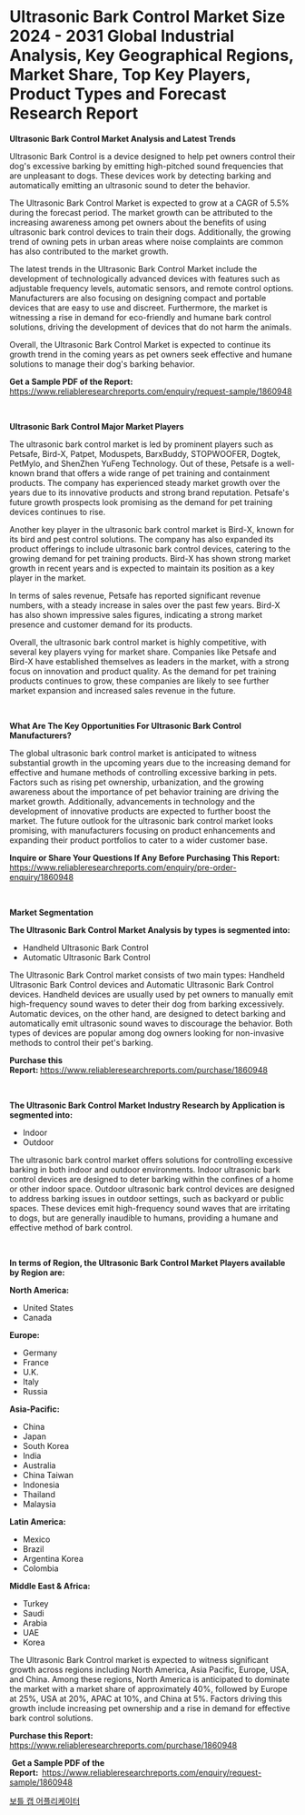 <p><h1>Ultrasonic Bark Control Market Size 2024 - 2031 Global Industrial Analysis, Key Geographical Regions, Market Share, Top Key Players, Product Types and Forecast Research Report</h1></p><p><strong>Ultrasonic Bark Control Market Analysis and Latest Trends</strong></p>
<p><p>Ultrasonic Bark Control is a device designed to help pet owners control their dog's excessive barking by emitting high-pitched sound frequencies that are unpleasant to dogs. These devices work by detecting barking and automatically emitting an ultrasonic sound to deter the behavior.</p><p>The Ultrasonic Bark Control Market is expected to grow at a CAGR of 5.5% during the forecast period. The market growth can be attributed to the increasing awareness among pet owners about the benefits of using ultrasonic bark control devices to train their dogs. Additionally, the growing trend of owning pets in urban areas where noise complaints are common has also contributed to the market growth.</p><p>The latest trends in the Ultrasonic Bark Control Market include the development of technologically advanced devices with features such as adjustable frequency levels, automatic sensors, and remote control options. Manufacturers are also focusing on designing compact and portable devices that are easy to use and discreet. Furthermore, the market is witnessing a rise in demand for eco-friendly and humane bark control solutions, driving the development of devices that do not harm the animals.</p><p>Overall, the Ultrasonic Bark Control Market is expected to continue its growth trend in the coming years as pet owners seek effective and humane solutions to manage their dog's barking behavior.</p></p>
<p><strong>Get a Sample PDF of the Report:&nbsp;</strong> <a href="https://www.reliableresearchreports.com/enquiry/request-sample/1860948">https://www.reliableresearchreports.com/enquiry/request-sample/1860948</a></p>
<p>&nbsp;</p>
<p><strong>Ultrasonic Bark Control Major Market Players</strong></p>
<p><p>The ultrasonic bark control market is led by prominent players such as Petsafe, Bird-X, Patpet, Moduspets, BarxBuddy, STOPWOOFER, Dogtek, PetMylo, and ShenZhen YuFeng Technology. Out of these, Petsafe is a well-known brand that offers a wide range of pet training and containment products. The company has experienced steady market growth over the years due to its innovative products and strong brand reputation. Petsafe's future growth prospects look promising as the demand for pet training devices continues to rise.</p><p>Another key player in the ultrasonic bark control market is Bird-X, known for its bird and pest control solutions. The company has also expanded its product offerings to include ultrasonic bark control devices, catering to the growing demand for pet training products. Bird-X has shown strong market growth in recent years and is expected to maintain its position as a key player in the market.</p><p>In terms of sales revenue, Petsafe has reported significant revenue numbers, with a steady increase in sales over the past few years. Bird-X has also shown impressive sales figures, indicating a strong market presence and customer demand for its products.</p><p>Overall, the ultrasonic bark control market is highly competitive, with several key players vying for market share. Companies like Petsafe and Bird-X have established themselves as leaders in the market, with a strong focus on innovation and product quality. As the demand for pet training products continues to grow, these companies are likely to see further market expansion and increased sales revenue in the future.</p></p>
<p>&nbsp;</p>
<p><strong>What Are The Key Opportunities For Ultrasonic Bark Control Manufacturers?</strong></p>
<p><p>The global ultrasonic bark control market is anticipated to witness substantial growth in the upcoming years due to the increasing demand for effective and humane methods of controlling excessive barking in pets. Factors such as rising pet ownership, urbanization, and the growing awareness about the importance of pet behavior training are driving the market growth. Additionally, advancements in technology and the development of innovative products are expected to further boost the market. The future outlook for the ultrasonic bark control market looks promising, with manufacturers focusing on product enhancements and expanding their product portfolios to cater to a wider customer base.</p></p>
<p><strong>Inquire or Share Your Questions If Any Before Purchasing This Report:</strong> <a href="https://www.reliableresearchreports.com/enquiry/pre-order-enquiry/1860948">https://www.reliableresearchreports.com/enquiry/pre-order-enquiry/1860948</a></p>
<p>&nbsp;</p>
<p><strong>Market Segmentation</strong></p>
<p><strong>The Ultrasonic Bark Control Market Analysis by types is segmented into:</strong></p>
<p><ul><li>Handheld Ultrasonic Bark Control</li><li>Automatic Ultrasonic Bark Control</li></ul></p>
<p><p>The Ultrasonic Bark Control market consists of two main types: Handheld Ultrasonic Bark Control devices and Automatic Ultrasonic Bark Control devices. Handheld devices are usually used by pet owners to manually emit high-frequency sound waves to deter their dog from barking excessively. Automatic devices, on the other hand, are designed to detect barking and automatically emit ultrasonic sound waves to discourage the behavior. Both types of devices are popular among dog owners looking for non-invasive methods to control their pet's barking.</p></p>
<p><strong>Purchase this Report:&nbsp;</strong><a href="https://www.reliableresearchreports.com/purchase/1860948">https://www.reliableresearchreports.com/purchase/1860948</a></p>
<p>&nbsp;</p>
<p><strong>The Ultrasonic Bark Control Market Industry Research by Application is segmented into:</strong></p>
<p><ul><li>Indoor</li><li>Outdoor</li></ul></p>
<p><p>The ultrasonic bark control market offers solutions for controlling excessive barking in both indoor and outdoor environments. Indoor ultrasonic bark control devices are designed to deter barking within the confines of a home or other indoor space. Outdoor ultrasonic bark control devices are designed to address barking issues in outdoor settings, such as backyard or public spaces. These devices emit high-frequency sound waves that are irritating to dogs, but are generally inaudible to humans, providing a humane and effective method of bark control.</p></p>
<p>&nbsp;</p>
<p><strong>In terms of Region, the Ultrasonic Bark Control Market Players available by Region are:</strong></p>
<p>
    <p> <strong> North America: </strong>
        <ul>
            <li>United States</li>
            <li>Canada</li>
        </ul>
        </p> 
    <p> <strong> Europe: </strong>
        <ul>
            <li>Germany</li>
            <li>France</li>
            <li>U.K.</li>
            <li>Italy</li>
            <li>Russia</li>
        </ul>
        </p> 
    <p> <strong> Asia-Pacific: </strong>
        <ul>
            <li>China</li>
            <li>Japan</li>
            <li>South Korea</li>
            <li>India</li>
            <li>Australia</li>
            <li>China Taiwan</li>
            <li>Indonesia</li>
            <li>Thailand</li>
            <li>Malaysia</li>
        </ul>
        </p> 
    <p> <strong> Latin America: </strong>
        <ul>
            <li>Mexico</li>
            <li>Brazil</li>
            <li>Argentina Korea</li>
            <li>Colombia</li>
        </ul>
        </p> 
    <p> <strong> Middle East & Africa: </strong>
        <ul>
            <li>Turkey</li>
            <li>Saudi</li>
            <li>Arabia</li>
            <li>UAE</li>
            <li>Korea</li>
        </ul>
    </p>
    </p>
<p><p>The Ultrasonic Bark Control market is expected to witness significant growth across regions including North America, Asia Pacific, Europe, USA, and China. Among these regions, North America is anticipated to dominate the market with a market share of approximately 40%, followed by Europe at 25%, USA at 20%, APAC at 10%, and China at 5%. Factors driving this growth include increasing pet ownership and a rise in demand for effective bark control solutions.</p></p>
<p><strong>Purchase this Report: </strong><a href="https://www.reliableresearchreports.com/purchase/1860948">https://www.reliableresearchreports.com/purchase/1860948</a></p>
<p>&nbsp;<strong>Get a Sample PDF of the Report:&nbsp;&nbsp;</strong><a href="https://www.reliableresearchreports.com/enquiry/request-sample/1860948">https://www.reliableresearchreports.com/enquiry/request-sample/1860948</a></p>
<p><strong></strong></p>
<p><p><a href="https://github.com/vdhdwjyp90142/Market-Research-Report-List-1/blob/main/96279525761.md">보틀 캡 어플리케이터</a></p></p>